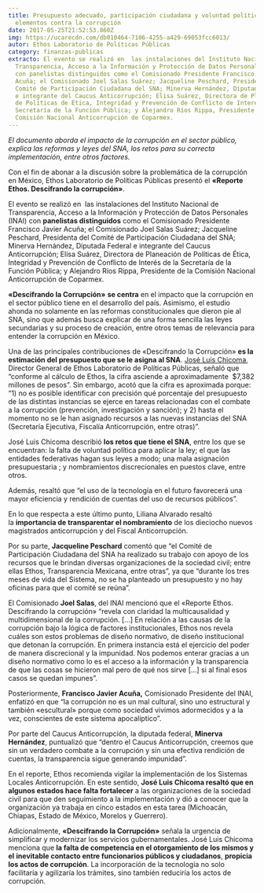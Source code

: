 ```yaml
---
title: Presupuesto adecuado, participación ciudadana y voluntad política;
  elementos contra la corrupción
date: 2017-05-25T21:52:53.860Z
img: https://ucarecdn.com/db010464-7106-4255-a429-69053fcc6013/
autor: Ethos Laboratorio de Políticas Públicas
category: finanzas-publicas
extracto: El evento se realizó en  las instalaciones del Instituto Nacional de
  Transparencia, Acceso a la Información y Protección de Datos Personales (INAI)
  con panelistas distinguidos como el Comisionado Presidente Francisco Javier
  Acuña; el Comisionado Joel Salas Suárez; Jacqueline Peschard, Presidenta del
  Comité de Participación Ciudadana del SNA; Minerva Hernández, Diputada Federal
  e integrante del Caucus Anticorrupción; Elisa Suárez, Directora de Planeación
  de Políticas de Ética, Integridad y Prevención de Conflicto de Interés de la
  Secretaría de la Función Pública; y Alejandro Ríos Rippa, Presidente de la
  Comisión Nacional Anticorrupción de Coparmex.
---
```

*El documento aborda el impacto de la corrupción en el sector público, explica las reformas y leyes del SNA, los retos para su correcta implementación, entre otros factores.*

Con el fin de abonar a la discusión sobre la problemática de la corrupción en México, Ethos Laboratorio de Políticas Públicas presentó el **«Reporte Ethos. Descifrando la corrupción»**. 

El evento se realizó en  las instalaciones del Instituto Nacional de Transparencia, Acceso a la Información y Protección de Datos Personales (INAI) con **panelistas distinguidos** como el Comisionado Presidente Francisco Javier Acuña; el Comisionado Joel Salas Suárez; Jacqueline Peschard, Presidenta del Comité de Participación Ciudadana del SNA; Minerva Hernández, Diputada Federal e integrante del Caucus Anticorrupción; Elisa Suárez, Directora de Planeación de Políticas de Ética, Integridad y Prevención de Conflicto de Interés de la Secretaría de la Función Pública; y Alejandro Ríos Rippa, Presidente de la Comisión Nacional Anticorrupción de Coparmex.

**«Descifrando la Corrupción»** **se centra** en el impacto que la corrupción en el sector público tiene en el desarrollo del país. Asimismo, el estudio ahonda no solamente en las reformas constitucionales que dieron pie al SNA, sino que además busca explicar de una forma sencilla las leyes secundarias y su proceso de creación, entre otros temas de relevancia para entender la corrupción en México.

Una de las principales contribuciones de «Descifrando la Corrupción» **es la estimación del presupuesto que se le asigna al SNA**. [José Luis Chicoma](https://twitter.com/joseluischicoma), Director General de Ethos Laboratorio de Políticas Públicas, señaló que “conforme al cálculo de Ethos, la cifra asciende a aproximadamente  $7,382 millones de pesos”. Sin embargo, acotó que la cifra es aproximada porque: “1) no es posible identificar con precisión qué porcentaje del presupuesto de las distintas instancias se ejerce en tareas relacionadas con el combate a la corrupción (prevención, investigación y sanción); y 2) hasta el momento no se le han asignado recursos a las nuevas instancias del SNA (Secretaría Ejecutiva, Fiscalía Anticorrupción, entre otras)”.

José Luis Chicoma describió **los retos que tiene el SNA**, entre los que se encuentran: la falta de voluntad política para aplicar la ley; el que las entidades federativas hagan sus leyes a modo; una mala asignación presupuestaria ; y nombramientos discrecionales en puestos clave, entre otros.

Además, resaltó que “el uso de la tecnología en el futuro favorecerá una mayor eficiencia y rendición de cuentas del uso de recursos públicos”.

En lo que respecta a este último punto, Liliana Alvarado resaltó la **importancia de transparentar el nombramiento** de los dieciocho nuevos magistrados anticorrupción y del Fiscal Anticorrupción. 

Por su parte, **Jacqueline Peschard** comentó que “el Comité de Participación Ciudadana del SNA ha realizado su trabajo con apoyo de los recursos que le brindan diversas organizaciones de la sociedad civil; entre ellas Ethos, Transparencia Mexicana, entre otras”, ya que “durante los tres meses de vida del Sistema, no se ha planteado un presupuesto y no hay oficinas para que el comité se reúna”. 

El Comisionado **Joel Salas**, del INAI mencionó que el «Reporte Ethos. Descifrando la corrupción» “revela con claridad la multicausalidad y multidimensional de la corrupción. \[…] En relación a las causas de la corrupción bajo la lógica de factores institucionales, Ethos nos revela cuáles son estos problemas de diseño normativo, de diseño institucional que detonan la corrupción. En primera instancia está el ejercicio del poder de manera discrecional y la impunidad. Nos podemos enterar gracias a un diseño normativo como lo es el acceso a la información y la transparencia de que las cosas se hicieron mal pero de qué nos sirve \[…] si al final esos casos se quedan impunes”. 

Posteriormente, **Francisco Javier Acuña,** Comisionado Presidente del INAI, enfatizó en que “la corrupción no es un mal cultural, sino uno estructural y también «escultural» porque como sociedad vivimos adormecidos y a la vez, conscientes de este sistema apocalíptico”.

Por parte del Caucus Anticorrupción, la diputada federal, **Minerva Hernández**, puntualizó que “dentro el Caucus Anticorrupción, creemos que sin un verdadero combate a la corrupción y sin una efectiva rendición de cuentas, la transparencia sigue generando impunidad”.

En el reporte, Ethos recomienda vigilar la implementación de los Sistemas Locales Anticorrupción. En este sentido, **José Luis Chicoma resaltó que en algunos estados hace falta fortalecer** a las organizaciones de la sociedad civil para que den seguimiento a la implementación y dió a conocer que la organización ya trabaja en cinco estados en esta tarea (Michoacán, Chiapas, Estado de México, Morelos y Guerrero). 

Adicionalmente, **«Descifrando la Corrupción»** señala la urgencia de simplificar y modernizar los servicios gubernamentales. José Luis Chicoma menciona que **la falta de competencia en el otorgamiento de los mismos y el** **inevitable contacto entre funcionarios públicos y ciudadanos**, **propicia los actos de corrupción**. La incorporación de la tecnología no solo facilitaría y agilizaría los trámites, sino también reduciría los actos de corrupción.